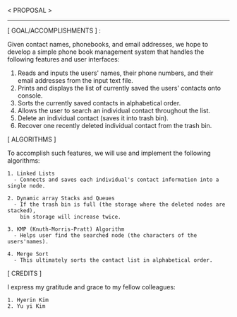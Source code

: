 < PROPOSAL >
______________




[ GOAL/ACCOMPLISHMENTS ] : 
  
  Given contact names, phonebooks, and email addresses, we hope to
  develop a simple phone book management system that handles the following features and
  user interfaces:

  1. Reads and inputs the users' names, their phone numbers, and their email addresses 
     from the input text file.
  2. Prints and displays the list of currently saved the users' contacts onto console.
  3. Sorts the currently saved contacts in alphabetical order.
  4. Allows the user to search an individual contact throughout the list.
  5. Delete an individual contact (saves it into trash bin).
  6. Recover one recently deleted individual contact from the trash bin.




[ ALGORITHMS ]
  
  To accomplish such features, we will use and implement the following algorithms:
  
    1. Linked Lists
      - Connects and saves each individual's contact information into a single node.
 
    2. Dynamic array Stacks and Queues
      - If the trash bin is full (the storage where the deleted nodes are stacked), 
        bin storage will increase twice.
      
    3. KMP (Knuth-Morris-Pratt) Algorithm
      - Helps user find the searched node (the characters of the users'names).
      
    4. Merge Sort
      - This ultimately sorts the contact list in alphabetical order.




[ CREDITS ]
  
  I express my gratitude and grace to my fellow colleagues:
    
    1. Hyerin Kim
    2. Yu yi Kim
    
    
 

